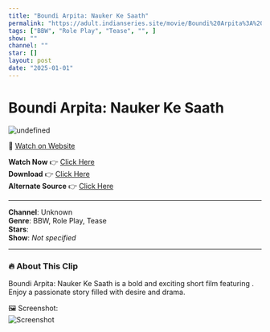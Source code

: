 ```yaml
---
title: "Boundi Arpita: Nauker Ke Saath"
permalink: "https://adult.indianseries.site/movie/Boundi%20Arpita%3A%20Nauker%20Ke%20Saath"
tags: ["BBW", "Role Play", "Tease", "", ]
show: ""
channel: ""
star: []
layout: post
date: "2025-01-01"
---
```


# Boundi Arpita: Nauker Ke Saath

![undefined](https://desisins.com/wp-content/uploads/2024/07/Boundi-Arpita-Nauker-Ke-Saath-DesiSins.com_.jpg)

🔗 [Watch on Website](https://adult.indianseries.site/movie/Boundi%20Arpita%3A%20Nauker%20Ke%20Saath)

**Watch Now** 👉 [Click Here](https://adult.indianseries.site/movie/Boundi%20Arpita%3A%20Nauker%20Ke%20Saath)  
**Download** 👉 [Click Here](https://adult.indianseries.site/movie/Boundi%20Arpita%3A%20Nauker%20Ke%20Saath)  
**Alternate Source** 👉 [Click Here](https://adult.indianseries.site/movie/Boundi%20Arpita%3A%20Nauker%20Ke%20Saath)

---

**Channel**: Unknown  
**Genre**: BBW, Role Play, Tease  
**Stars**:   
**Show**: *Not specified*

---

### 🔥 About This Clip

Boundi Arpita: Nauker Ke Saath is a bold and exciting short film featuring . Enjoy a passionate story filled with desire and drama.
 
🖼️ Screenshot:  
![Screenshot](https://desisins.com/wp-content/uploads/2024/07/Boundi-Arpita-Nauker-Ke-Saath-DesiSins.com_.jpg)
